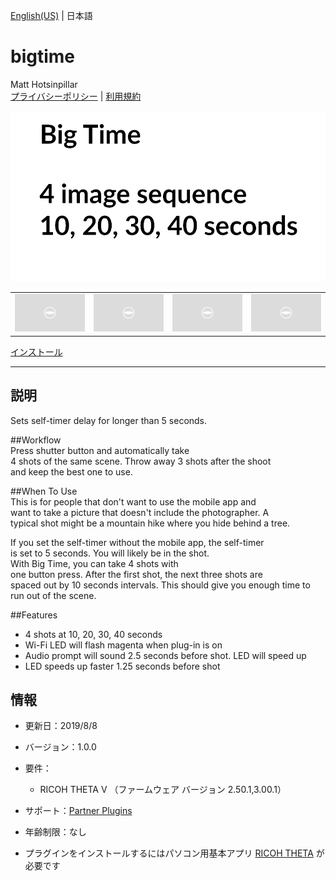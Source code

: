 [English(US)](README.md) | 日本語

# bigtime
Matt Hotsinpillar  
[プライバシーポリシー](../../README.ja.md#%E3%83%97%E3%83%A9%E3%82%A4%E3%83%90%E3%82%B7%E3%83%BC%E3%83%9D%E3%83%AA%E3%82%B7%E3%83%BC) | [利用規約](../../README.ja.md#%E5%88%A9%E7%94%A8%E8%A6%8F%E7%B4%84)

<div align="center">
 <img src="1.png">
 <table>
  <tr>
   <td><img src="../../resources/common/img/noimg.png"></td>
   <td><img src="../../resources/common/img/noimg.png"></td>
   <td><img src="../../resources/common/img/noimg.png"></td>
   <td><img src="../../resources/common/img/noimg.png"></td>
  </tr>
 </table>
</div>

[インストール](https://link.ricoh360.com/plugins/guide.theta360.bigtime/apk)

***

## 説明
Sets self-timer delay for longer than 5 seconds.  
  
##Workflow  
Press shutter button and automatically take  
4 shots of the same scene. Throw away 3 shots after the shoot  
and keep the best one to use.  
  
##When To Use  
This is for people that don't want to use the mobile app and  
want to take a picture that doesn't include the photographer. A  
typical shot might be a mountain hike where you hide behind a tree.  
  
If you set the self-timer without the mobile app, the self-timer  
is set to 5 seconds. You will likely be in the shot.  
With Big Time, you can take 4 shots with  
one button press. After the first shot, the next three shots are  
spaced out by 10 seconds intervals. This should give you enough time to  
run out of the scene.  
  
##Features  
* 4 shots at 10, 20, 30, 40 seconds
* Wi-Fi LED will flash magenta when plug-in is on
* Audio prompt will sound 2.5 seconds before shot. LED will speed up
* LED speeds up faster 1.25 seconds before shot
  
  
## 情報
  * 更新日：2019/8/8
  * バージョン：1.0.0
  * 要件：
    * RICOH THETA V （ファームウェア バージョン 2.50.1,3.00.1）
  * サポート：[Partner Plugins](https://community.theta360.guide/t/matt-h-bigtime-long-timer-delay-plug-in/4638)
  * 年齢制限：なし

* プラグインをインストールするにはパソコン用基本アプリ [RICOH THETA](https://theta360.com/ja/about/application/pc.html#app-detail-01) が必要です
